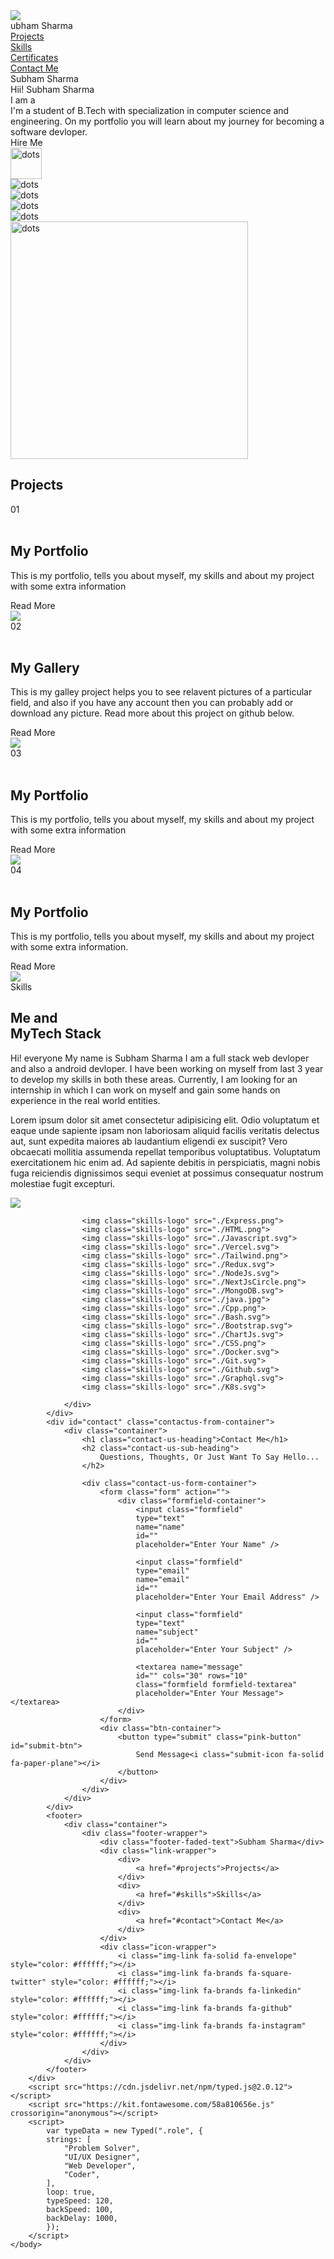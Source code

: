 <!DOCTYPE html>
<html lang="en">
    <head>
        <meta charset="UTF-8">
        <meta http-equiv="X-UA-Compatible" content="IE=edge">
        <meta name="viewport" content="width=device-width, initial-scale=1.0">
        <link rel="stylesheet" href="personal-portfolio/style.css">
    </head>
    <body>
        <div id="wrapper">
            <div class="container">
                <div class="nav">
                    <div class="logo-container">
                        <img src="s_logo.png" class="logo">
                        <div class="logo-text">ubham Sharma</div>
                    </div>
                    <div class="nav-items">
                        <div><a href="#projects">Projects</a></div>
                        <div><a href="#skills">Skills</a></div>
                        <div><a href="#certificates">Certificates</a></div>
                        <div><a href="#contact">Contact Me</a></div>
                    </div>
                </div>
                <div class="hero">
                    <div class="faded-text">Subham Sharma</div>
                    <div class="hero-left">
                        <div class="hero-left-heading">Hii! Subham Sharma</div>
                        <div class="hero-left-heading hero-left-subheading">
                            I am a <span class="role"></span>
                        </div>
                        <div class="hero-left-desc">
                            I'm a student of B.Tech with specialization in computer science 
                            and engineering. On my portfolio you will learn about my journey 
                            for becoming a software devloper.
                        </div>
                        <div class="pink-button" id="btn-pink">Hire Me</div>
                    </div>
                    <div class="hero-right">
                        <div class="absolute icons icon-dots">
                            <img src="dots.png" alt="dots" width="50px">
                        </div>
                        <div class="absolute icons icon-cube">
                            <img src="cube.png" alt="dots"/>
                        </div>
                        <div class="absolute icons icon-circle">
                            <img src="circle.png" alt="dots"/>
                        </div>
                        <div class="absolute icons icon-zigzag">
                            <img src="zigzags.png" alt="dots"/>
                        </div>
                        <div class="absolute icons icon-plus">
                            <img src="plus.png" alt="dots"/>
                        </div>
                        <div class="user-image">
                            <img src="my_image.jpg" alt="dots" width="380px"/>
                        </div>
                    </div>
                </div>
            </div>
            <div id="projects" class="projects-section">
                <h2 class="page-header">Projects</h2>
                <div class="project-container">
                    <div class="project-card" id="project1">
                        <div class="project-number odd">01</div>
                        <div class="project-content odd-left">
                            <div class="project-skills-container">
                                <img class="project-skill" src="HTML.png" alt="" />
                                <img class="project-skill" src="CSS.png" alt="" />
                                <img class="project-skill" src="Javascript.svg" alt="" />
                                <img class="project-skill" src="Express.png" alt="" />
                                <img class="project-skill" src="NextJsCircle.png" alt="" />
                                <img class="project-skill" src="Tailwind.png" alt="" />
                                <img class="project-skill" src="NodeJs.svg" alt="" />
                                <img class="project-skill" src="MongoDB.svg" alt="" />
                                <img class="project-skill" src="Redux.svg" alt="" />
                                <img class="project-skill" src="Vercel.svg" alt="" />
                            </div>
                            <h2 class="project-heading">My Portfolio</h2>
                            <p class="project-subheading">
                                This is my portfolio, tells you about myself, my skills and about my project with some extra information
                            </p>   
                            <div class="btn-grp">
                                <div class="pink-button btn-project">Read More</div>
                                <img class="fa-bands fa-github icon" src="gitLogo.png">
                                <a href="">
                                    <i title="Live Link" class="fa-solid fa-link icon"></i>
                                </a>
                            </div>
                        </div>
                    </div>
                    <div class="project-card" id="project2">
                        <div class="project-number even">02</div>
                        <div class="project-content even-right">
                            <div class="project-skills-container">
                                <img class="project-skill" src="HTML.png" alt="" />
                                <img class="project-skill" src="CSS.png" alt="" />
                                <img class="project-skill" src="Javascript.svg" alt="" />
                                <img class="project-skill" src="Tailwind.png" alt="" />
                                <img class="project-skill" src="MongoDB.svg" alt="" />
                            </div>
                            <h2 class="project-heading">My Gallery</h2>
                            <p class="project-subheading">
                                This is my galley project helps you to see relavent pictures of a particular field, and 
                                also if you have any account then you can probably add or download any picture.
                                Read more about this project on github below.
                            </p>  
                            <div class="btn-grp">
                                <div class="pink-button btn-project">Read More</div>
                                <img class="fa-bands fa-github icon" src="gitLogo.png">
                                <a href="">
                                    <i title="Live Link" class="fa-solid fa-link icon"></i>
                                </a>
                            </div>
                        </div>
                    </div>
                    <div class="project-card" id="project3">
                        <div class="project-number odd">03</div>
                        <div class="project-content odd-left">
                            <div class="project-skills-container">
                                <img class="project-skill" src="HTML.png" alt="" />
                                <img class="project-skill" src="CSS.png" alt="" />
                                <img class="project-skill" src="Javascript.svg" alt="" />
                                <img class="project-skill" src="Express.png" alt="" />
                                <img class="project-skill" src="NextJsCircle.png" alt="" />
                                <img class="project-skill" src="Tailwind.png" alt="" />
                                <img class="project-skill" src="NodeJs.svg" alt="" />
                                <img class="project-skill" src="MongoDB.svg" alt="" />
                                <img class="project-skill" src="Redux.svg" alt="" />
                                <img class="project-skill" src="Vercel.svg" alt="" />
                            </div>
                            <h2 class="project-heading">My Portfolio</h2>
                            <p class="project-subheading">
                                This is my portfolio, tells you about myself, my skills and about my project with some extra information
                            </p>   
                            <div class="btn-grp">
                                <div class="pink-button btn-project">Read More</div>
                                <img class="fa-bands fa-github icon" src="gitLogo.png">
                                <a href="">
                                    <i title="Live Link" class="fa-solid fa-link icon"></i>
                                </a>
                            </div>
                        </div>
                    </div>
                    <div class="project-card" id="project4">
                        <div class="project-number even">04</div>
                        <div class="project-content even-right">
                            <div class="project-skills-container">
                                <img class="project-skill" src="HTML.png" alt="" />
                                <img class="project-skill" src="CSS.png" alt="" />
                                <img class="project-skill" src="Javascript.svg" alt="" />
                                <img class="project-skill" src="Express.png" alt="" />
                                <img class="project-skill" src="NextJsCircle.png" alt="" />
                                <img class="project-skill" src="Tailwind.png" alt="" />
                                <img class="project-skill" src="NodeJs.svg" alt="" />
                                <img class="project-skill" src="MongoDB.svg" alt="" />
                                <img class="project-skill" src="Redux.svg" alt="" />
                                <img class="project-skill" src="Vercel.svg" alt="" />
                            </div>
                            <h2 class="project-heading">My Portfolio</h2>
                            <p class="project-subheading">
                                This is my portfolio, tells you about myself, my skills and about my project with some extra 
                                information.
                            </p>   
                            <div class="btn-grp">
                                <div class="pink-button btn-project">Read More</div>
                                <img class="fa-bands fa-github icon" src="gitLogo.png">
                                <a href="">
                                    <i title="Live Link" class="fa-solid fa-link icon"></i>
                                </a>
                            </div>
                        </div>
                    </div>
                </div>
            </div>
            <div id="skills" class="skills-container container">
                <div class="skill-fade-text">Skills</div>
                <div class="skill-container-left">
                    <h2 class="skill-heading">
                        <span class="caps">M</span>e and
                        <br>
                        MyTech Stack
                    </h2>
                    <div class="skill-subheading">
                        <p>
                            Hi! everyone My name is Subham Sharma I am a full stack web devloper and also a android devloper.
                            I have been working on myself from last 3 year to develop my skills in both these areas.
                            Currently, I am looking for an internship in which I can work on myself and gain some hands on experience in the real world entities.
                        </p>
                        <p>
                            Lorem ipsum dolor sit amet consectetur adipisicing elit. Odio voluptatum et eaque unde 
                            sapiente ipsam non laboriosam aliquid facilis veritatis delectus aut, sunt expedita maiores ab 
                            laudantium eligendi ex suscipit? Vero obcaecati mollitia assumenda repellat temporibus voluptatibus. 
                            Voluptatum exercitationem hic enim ad. Ad sapiente debitis in perspiciatis, magni nobis fuga reiciendis 
                            dignissimos sequi eveniet at possimus consequatur nostrum molestiae fugit excepturi.
                        </p>
                    </div>
                </div>
                <div class="skill-container-right">
                    <img class="blob-style" src="./blob vector.png">

                    <img class="skills-logo" src="./Express.png">
                    <img class="skills-logo" src="./HTML.png">
                    <img class="skills-logo" src="./Javascript.svg">
                    <img class="skills-logo" src="./Vercel.svg">
                    <img class="skills-logo" src="./Tailwind.png">
                    <img class="skills-logo" src="./Redux.svg">
                    <img class="skills-logo" src="./NodeJs.svg">
                    <img class="skills-logo" src="./NextJsCircle.png">
                    <img class="skills-logo" src="./MongoDB.svg">
                    <img class="skills-logo" src="./java.jpg">
                    <img class="skills-logo" src="./Cpp.png">
                    <img class="skills-logo" src="./Bash.svg">
                    <img class="skills-logo" src="./Bootstrap.svg">
                    <img class="skills-logo" src="./ChartJs.svg">
                    <img class="skills-logo" src="./CSS.png">
                    <img class="skills-logo" src="./Docker.svg">
                    <img class="skills-logo" src="./Git.svg">
                    <img class="skills-logo" src="./Github.svg">
                    <img class="skills-logo" src="./Graphql.svg">
                    <img class="skills-logo" src="./K8s.svg">

                </div>
            </div>
            <div id="contact" class="contactus-from-container">
                <div class="container">
                    <h1 class="contact-us-heading">Contact Me</h1>
                    <h2 class="contact-us-sub-heading">
                        Questions, Thoughts, Or Just Want To Say Hello...
                    </h2>

                    <div class="contact-us-form-container">
                        <form class="form" action="">
                            <div class="formfield-container">
                                <input class="formfield" 
                                type="text" 
                                name="name" 
                                id="" 
                                placeholder="Enter Your Name" />
                                
                                <input class="formfield" 
                                type="email" 
                                name="email" 
                                id="" 
                                placeholder="Enter Your Email Address" />
                                
                                <input class="formfield" 
                                type="text" 
                                name="subject" 
                                id="" 
                                placeholder="Enter Your Subject" />
                                
                                <textarea name="message"
                                id="" cols="30" rows="10" 
                                class="formfield formfield-textarea"
                                placeholder="Enter Your Message"></textarea>
                            </div>
                        </form>
                        <div class="btn-container">
                            <button type="submit" class="pink-button" id="submit-btn">
                                Send Message<i class="submit-icon fa-solid fa-paper-plane"></i>
                            </button>
                        </div>
                    </div>
                </div>
            </div>
            <footer>
                <div class="container">
                    <div class="footer-wrapper">
                        <div class="footer-faded-text">Subham Sharma</div>
                        <div class="link-wrapper">
                            <div>
                                <a href="#projects">Projects</a>
                            </div>
                            <div>
                                <a href="#skills">Skills</a>
                            </div>
                            <div>
                                <a href="#contact">Contact Me</a>
                            </div>
                        </div>
                        <div class="icon-wrapper">
                            <i class="img-link fa-solid fa-envelope" style="color: #ffffff;"></i>
                            <i class="img-link fa-brands fa-square-twitter" style="color: #ffffff;"></i>
                            <i class="img-link fa-brands fa-linkedin" style="color: #ffffff;"></i>
                            <i class="img-link fa-brands fa-github" style="color: #ffffff;"></i>
                            <i class="img-link fa-brands fa-instagram" style="color: #ffffff;"></i>
                        </div>
                    </div>
                </div>
            </footer>
        </div>
        <script src="https://cdn.jsdelivr.net/npm/typed.js@2.0.12"></script>
        <script src="https://kit.fontawesome.com/58a810656e.js" crossorigin="anonymous"></script>
        <script>
            var typeData = new Typed(".role", {
            strings: [
                "Problem Solver",
                "UI/UX Designer",
                "Web Developer",
                "Coder",
            ],
            loop: true,
            typeSpeed: 120,
            backSpeed: 100,
            backDelay: 1000,
            });
        </script>
    </body>
</html>
